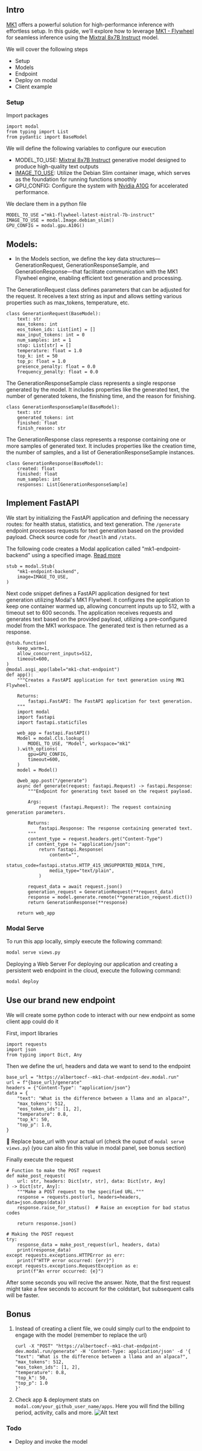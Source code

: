 ## Intro 
[MK1](https://mk1.ai/blog/flywheel-launch?_gl=1*1r6qzwz*_ga*NDc3OTE1NjY4LjE3MDkyMzUxMzc.*_ga_G1XWZE50S3*MTcwOTQ2ODYyMy40LjEuMTcwOTQ2OTMxOS4wLjAuMA..) offers a powerful solution for high-performance inference with effortless setup. In this guide, we'll explore how to leverage [MK1 - Flywheel](https://mk1.ai/blog/flywheel-launch?_gl=1*1r6qzwz*_ga*NDc3OTE1NjY4LjE3MDkyMzUxMzc.*_ga_G1XWZE50S3*MTcwOTQ2ODYyMy40LjEuMTcwOTQ2OTMxOS4wLjAuMA..) for seamless inference using the [Mixtral 8x7B Instruct](https://blog.unrealspeech.com/mixtral-8x7b-instruct-comprehensive-guide/#:~:text=1%3F-,Mixtral%2D8x7B%2DInstruct%2Dv0.,produce%20high%2Dquality%20text%20outputs.) model.

We will cover the following steps 
* Setup
* Models
* Endpoint
* Deploy on modal
* Client example



### Setup 

Import packages
```
import modal
from typing import List
from pydantic import BaseModel

```

We will define the following variables to configure our execution

* MODEL_TO_USE:  [Mixtral 8x7B Instruct](https://blog.unrealspeech.com/mixtral-8x7b-instruct-comprehensive-guide/#:~:text=1%3F-,Mixtral%2D8x7B%2DInstruct%2Dv0.,produce%20high%2Dquality%20text%20outputs.) generative model designed to produce high-quality text outputs 
* [IMAGE_TO_USE](https://modal.com/docs/reference/modal.Image): Utilize the Debian Slim container image, which serves as the foundation for running functions smoothly
* GPU_CONFIG: Configure the system with [Nvidia A10G](https://modal.com/pricing) for accelerated performance.

We declare them in a python file 

```
MODEL_TO_USE ="mk1-flywheel-latest-mistral-7b-instruct"
IMAGE_TO_USE = modal.Image.debian_slim()
GPU_CONFIG = modal.gpu.A10G()
```


## Models: 
* In the Models section, we define the key data structures—GenerationRequest, GenerationResponseSample, and GenerationResponse—that facilitate communication with the MK1 Flywheel engine, enabling efficient text generation and processing. 

The GenerationRequest class defines parameters that can be adjusted for the request. It receives a text string as input and allows setting various properties such as max_tokens, temperature, etc.

```
class GenerationRequest(BaseModel):
    text: str
    max_tokens: int
    eos_token_ids: List[int] = []
    max_input_tokens: int = 0
    num_samples: int = 1
    stop: List[str] = []
    temperature: float = 1.0
    top_k: int = 50
    top_p: float = 1.0
    presence_penalty: float = 0.0
    frequency_penalty: float = 0.0
```

The GenerationResponseSample class represents a single response generated by the model. It includes properties like the generated text, the number of generated tokens, the finishing time, and the reason for finishing.

```
class GenerationResponseSample(BaseModel):
    text: str
    generated_tokens: int
    finished: float
    finish_reason: str
```

The GenerationResponse class represents a response containing one or more samples of generated text. It includes properties like the creation time, the number of samples, and a list of GenerationResponseSample instances.

```
class GenerationResponse(BaseModel):
    created: float
    finished: float
    num_samples: int
    responses: List[GenerationResponseSample]
````




## Implement FastAPI

We start by initializing the FastAPI application 
and defining the necessary routes: for health status, statistics, and text generation. The `/generate` endpoint processes requests for text generation based on the provided payload. Check source code for `/heatlh` and `/stats`.


The following code creates a Modal application called "mk1-endpoint-backend" using a specified image. [Read more](https://modal.com/docs/reference/modal.Stub#modalstub)

````
stub = modal.Stub(
    "mk1-endpoint-backend",
    image=IMAGE_TO_USE,
)
````

Next code snippet defines a FastAPI application designed for text generation utilizing Modal's MK1 Flywheel. It configures the application to keep one container warmed up, allowing concurrent inputs up to 512, with a timeout set to 600 seconds. The application receives requests and generates text based on the provided payload, utilizing a pre-configured model from the MK1 workspace. The generated text is then returned as a response.

````
@stub.function(
    keep_warm=1,
    allow_concurrent_inputs=512,
    timeout=600,
)
@modal.asgi_app(label="mk1-chat-endpoint")
def app():
    """Creates a FastAPI application for text generation using MK1 Flywheel.

    Returns:
        fastapi.FastAPI: The FastAPI application for text generation.
    """
    import modal
    import fastapi
    import fastapi.staticfiles

    web_app = fastapi.FastAPI()
    Model = modal.Cls.lookup(
        MODEL_TO_USE, "Model", workspace="mk1"
    ).with_options(
        gpu=GPU_CONFIG,
        timeout=600,
    )
    model = Model()

    @web_app.post("/generate")
    async def generate(request: fastapi.Request) -> fastapi.Response:
        """Endpoint for generating text based on the request payload.

        Args:
            request (fastapi.Request): The request containing generation parameters.

        Returns:
            fastapi.Response: The response containing generated text.
        """
        content_type = request.headers.get("Content-Type")
        if content_type != "application/json":
            return fastapi.Response(
                content="",
                status_code=fastapi.status.HTTP_415_UNSUPPORTED_MEDIA_TYPE,
                media_type="text/plain",
            )

        request_data = await request.json()
        generation_request = GenerationRequest(**request_data)
        response = model.generate.remote(**generation_request.dict())
        return GenerationResponse(**response)

    return web_app

````

### Modal Serve

To run this app locally, simply execute the following command:

```bash
modal serve views.py
```

Deploying a Web Server
For deploying our application and creating a persistent web endpoint in the cloud, execute the following command:

```bash
modal deploy
```

## Use our brand new endpoint

We will create some python code to interact with our new endpoint as some client app could do it

First, import libraries 
````
import requests
import json
from typing import Dict, Any
````

Then we define the url, headers and data we want to send to the endpoint
````
base_url = "https://albertoecf--mk1-chat-endpoint-dev.modal.run"
url = f"{base_url}/generate"
headers = {"Content-Type": "application/json"}
data = {
    "text": "What is the difference between a llama and an alpaca?",
    "max_tokens": 512,
    "eos_token_ids": [1, 2],
    "temperature": 0.8,
    "top_k": 50,
    "top_p": 1.0,
}
````


🚧 Replace base_url with your actual url (check the ouput of `modal serve views.py`) (you can also fin this value in modal panel, see bonus section)

Finally execute the request

````
# Function to make the POST request
def make_post_request(
    url: str, headers: Dict[str, str], data: Dict[str, Any]
) -> Dict[str, Any]:
    """Make a POST request to the specified URL."""
    response = requests.post(url, headers=headers, data=json.dumps(data))
    response.raise_for_status()  # Raise an exception for bad status codes

    return response.json()

# Making the POST request
try:
    response_data = make_post_request(url, headers, data)
    print(response_data)
except requests.exceptions.HTTPError as err:
    print(f"HTTP error occurred: {err}")
except requests.exceptions.RequestException as e:
    print(f"An error occurred: {e}")
````

After some seconds you will recive the answer. Note, that the first request might take a few seconds to account for the coldstart, but subsequent calls will be faster.

## Bonus

1. Instead of creating a client file, we could simply curl to the endpoint to engage with the model (remember to replace the url)
    ````
    curl -X "POST" "https://albertoecf--mk1-chat-endpoint-dev.modal.run/generate" -H 'Content-Type: application/json' -d '{
    "text": "What is the difference between a llama and an alpaca?",
    "max_tokens": 512,
    "eos_token_ids": [1, 2],
    "temperature": 0.8,
    "top_k": 50,
    "top_p": 1.0
    }'
    ````
2. Check app & deployment stats on `modal.com/your_github_user_name/apps`. Here you will find the billing period, activity, calls and more.
   ![Alt text](../static_files/modal_app_info.png)

### Todo
* Deploy and invoke the model
